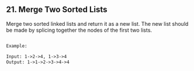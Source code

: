 ## 21. Merge Two Sorted Lists


Merge two sorted linked lists and return it as a new list. 
The new list should be made by splicing together the nodes of the first two lists.



```html

Example:

Input: 1->2->4, 1->3->4
Output: 1->1->2->3->4->4

```